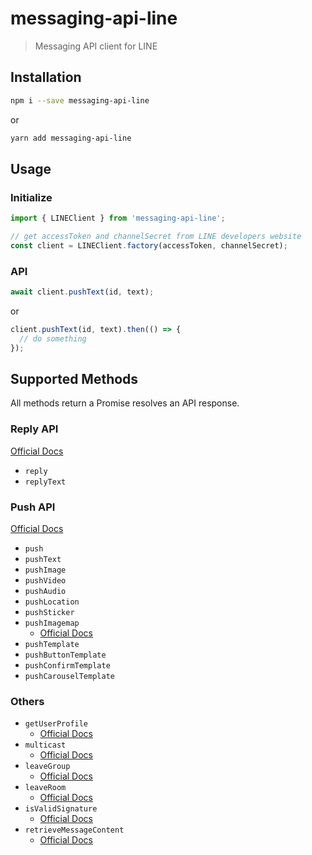 # messaging-api-line

> Messaging API client for LINE

## Installation

```sh
npm i --save messaging-api-line
```
or
```sh
yarn add messaging-api-line
```

## Usage

### Initialize

```js
import { LINEClient } from 'messaging-api-line';

// get accessToken and channelSecret from LINE developers website
const client = LINEClient.factory(accessToken, channelSecret);
```

### API

```js
await client.pushText(id, text);
```

or

```js
client.pushText(id, text).then(() => {
  // do something
});
```

## Supported Methods

All methods return a Promise resolves an API response.

### Reply API

[Official Docs](https://devdocs.line.me/en/#reply-message)

- `reply`
- `replyText`

### Push API

[Official Docs](https://devdocs.line.me/en/#push-message)

- `push`
- `pushText`
- `pushImage`
- `pushVideo`
- `pushAudio`
- `pushLocation`
- `pushSticker`
- `pushImagemap`
  - [Official Docs](https://devdocs.line.me/en/#imagemap-message)
- `pushTemplate`
- `pushButtonTemplate`
- `pushConfirmTemplate`
- `pushCarouselTemplate`

### Others

- `getUserProfile`
  - [Official Docs](https://devdocs.line.me/en/#bot-api-get-profile)
- `multicast`
  - [Official Docs](https://devdocs.line.me/en/#multicast)
- `leaveGroup`
  - [Official Docs](https://devdocs.line.me/en/#leave)
- `leaveRoom`
  - [Official Docs](https://devdocs.line.me/en/#leave)
- `isValidSignature`
  - [Official Docs](https://devdocs.line.me/en/#webhooks)
- `retrieveMessageContent`
  - [Official Docs](https://devdocs.line.me/en/#content)
